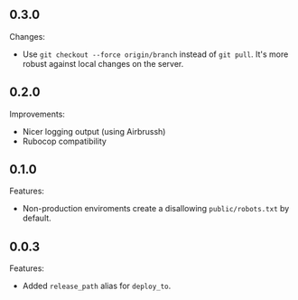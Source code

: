 ## 0.3.0

Changes:

* Use `git checkout --force origin/branch` instead of `git pull`. It's more robust against local changes on the server.

## 0.2.0

Improvements:

* Nicer logging output (using Airbrussh)
* Rubocop compatibility

## 0.1.0

Features:

* Non-production enviroments create a disallowing `public/robots.txt` by default.

## 0.0.3

Features:

* Added `release_path` alias for `deploy_to`.
